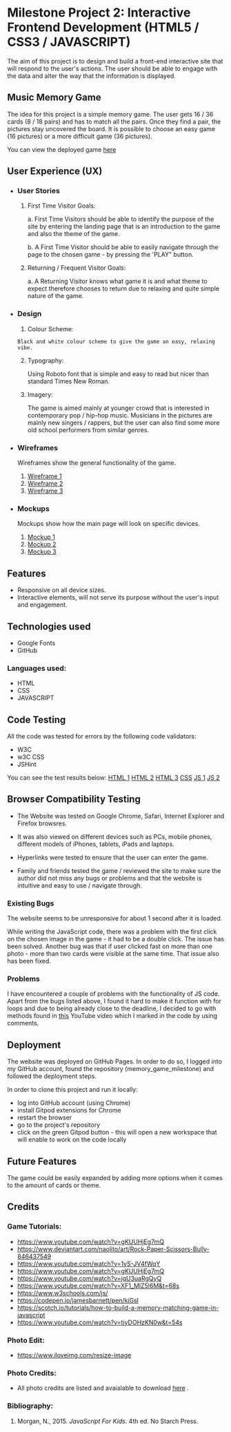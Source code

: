 # Milestone Project 2: Interactive Frontend Development (HTML5 / CSS3 / JAVASCRIPT)

The aim of this project is to design and build a front-end interactive site that will respond to the user's actions.
The user should be able to engage with the data and alter the way that the information is displayed.


## Music Memory Game

The idea for this project is a simple memory game. The user gets 16 / 36 cards (8 / 18 pairs) and has to match all the pairs. Once they find a pair, the pictures stay uncovered the board. It is possible to choose an easy game (16 pictures) or a more difficult game (36 pictures).

You can view the deployed game [here](https://alex-1134.github.io/memory_game_milestone/)


## User Experience (UX)

  * ### User Stories

    1. First Time Visitor Goals:

       a. First Time Visitors should be able to identify the purpose of the site by entering the landing page that is an introduction to the game and also the theme of the game.

       b. A First Time Visitor should be able to easily navigate through the page to the chosen game - by pressing the 'PLAY" button.

    2. Returning / Frequent Visitor Goals:

       a. A Returning Visitor knows what game it is and what theme to expect therefore chooses to return due to relaxing and quite simple nature of the game. 


* ### Design

    1. Colour Scheme:
       
      Black and white colour scheme to give the game an easy, relaxing vibe.

    2. Typography:

       Using Roboto font that is simple and easy to read but nicer than standard Times New Roman.

    3. Imagery:
       
       The game is aimed mainly at younger crowd that is interested in contemporary pop / hip-hop music. Musicians in the pictures are mainly new singers / rappers, but the user can also find some more old school performers from similar genres.

    
* ### Wireframes

  Wireframes show the general functionality of the game.
 
  1. [Wireframe 1](assets/images/wire-1.jpg)
  2. [Wireframe 2](assets/images/wire-2.jpg)
  3. [Wireframe 3](assets/images/wire-3.jpg)

* ### Mockups

  Mockups show how the main page will look on specific devices.

  1. [Mockup 1](assets/images/mockup_1.jpg)
  2. [Mockup 2](assets/images/mockup_2.jpg)
  3. [Mockup 3](assets/images/mockup_3.png)

## Features

   * Responsive on all device sizes.
   * Interactive elements, will not serve its purpose without the user's input and engagement.


## Technologies used

   * Google Fonts
   * GitHub
  
  ### Languages used:

   * HTML
   * CSS
   * JAVASCRIPT


## Code Testing

  All the code was tested for errors by the following code validators:

  * W3C
  * w3C CSS
  * JSHint

  You can see the test results below:
  [HTML 1](assets/images/html_test.jpg)
  [HTML 2](assets/images/html_test_1.jpg)
  [HTML 3](assets/images/html_test_2.jpg)
  [CSS](assets/images/css_test.jpg)
  [JS 1](assets/images/js_test_1.jpg)
  [JS 2](assets/images/js_test_2.jpg)



## Browser Compatibility Testing
  
   * The Website was tested on Google Chrome, Safari, Internet Explorer and Firefox browsres.

   * It was also viewed on different devices such as PCs, mobile phones, different models of iPhones, tablets, iPads and laptops.

   * Hyperlinks were tested to ensure that the user can enter the game.

   * Family and friends tested the game / reviewed the site to make sure the author did not miss any bugs or problems and that 
     the website is intuitive and easy to use / navigate through.

### Existing Bugs

  The website seems to be unresponsive for about 1 second after it is loaded.

  While writing the JavaScript code, there was a problem with the first click on the chosen image in the game - it had to be a double click. The issue has been solved. Another bug was that if user clicked fast on more than one photo - more than two cards were visible at the same time. That issue also has been fixed.

### Problems

   I have encountered a couple of problems with the functionality of JS code. Apart from the bugs listed above, I found it hard to make it function with for loops and due to being already close to the deadline, I decided to go with methods found in [this](https://www.youtube.com/watch?v=gKUUHjEg7mQ) YouTube video which I marked in the code by using comments.

## Deployment

  The website was deployed on GitHub Pages. In order to do so, I logged into my GitHub account, found the repository (memory_game_milestone) and followed the deployment steps.

  In order to clone this project and run it locally: 
   * log into GitHub account (using Chrome) 
   * install Gitpod extensions for Chrome 
   * restart the browser
   * go to the project's repository
   * click on the green Gitpod button - this will open a new workspace that will enable to work on the code locally


## Future Features

  The game could be easily expanded by adding more options when it comes to the amount of cards or theme.


## Credits

### Game Tutorials:
  
  * https://www.youtube.com/watch?v=gKUUHjEg7mQ 
  * https://www.deviantart.com/naolito/art/Rock-Paper-Scissors-Bully-846437549
  * https://www.youtube.com/watch?v=1yS-JV4fWqY	
  * https://www.youtube.com/watch?v=gKUUHjEg7mQ
  * https://www.youtube.com/watch?v=jqU3uaRgQyQ
  * https://www.youtube.com/watch?v=XF1_MlZ5l6M&t=68s
  * https://www.w3schools.com/js/
  * https://codepen.io/jamesbarnett/pen/kiGsl
  * https://scotch.io/tutorials/how-to-build-a-memory-matching-game-in-javascript
  * https://www.youtube.com/watch?v=tjyDOHzKN0w&t=54s

### Photo Edit:
  * https://www.iloveimg.com/resize-image

### Photo Credits:
  
  * All photo credits are listed and avaialable to download [here](https://github.com/alex-1134/memory_game_milestone/blob/main/Photo_Credits_README.docx) .

### Bibliography:

  1. Morgan, N., 2015. _JavaScript For Kids_. 4th ed. No Starch Press.



